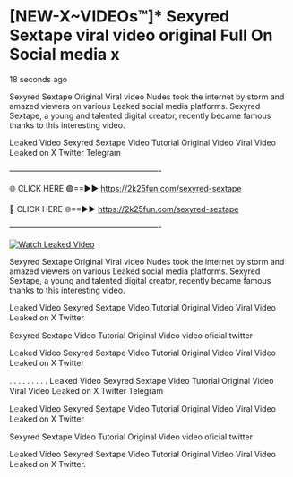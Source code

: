 # [NEW-X~VIDEOs™]* Sexyred Sextape viral video original Full On Social media x

18 seconds ago

Sexyred Sextape Original Viral video Nudes took the internet by storm and amazed viewers on various Leaked social media platforms. Sexyred Sextape, a young and talented digital creator, recently became famous thanks to this interesting video.

L𝚎aked Video Sexyred Sextape Video Tutorial Original Video Viral Video L𝚎aked on X Twitter Telegram

———————————————————-

🌐 CLICK HERE 🟢==►► https://2k25fun.com/sexyred-sextape

🔴 CLICK HERE 🌐==►► https://2k25fun.com/sexyred-sextape

———————————————————-

[![Watch Leaked Video](https://miro.medium.com/v2/resize:fit:828/format:webp/1*cilzJN44JGOrTw9NJCrNHA.gif "Watch Leaked Video")](https://2k25fun.com/sexyred-sextape)

Sexyred Sextape Original Viral video Nudes took the internet by storm and amazed viewers on various Leaked social media platforms. Sexyred Sextape, a young and talented digital creator, recently became famous thanks to this interesting video.

L𝚎aked Video Sexyred Sextape Video Tutorial Original Video Viral Video L𝚎aked on X Twitter

Sexyred Sextape Video Tutorial Original Video video oficial twitter

L𝚎aked Video Sexyred Sextape Video Tutorial Original Video Viral Video L𝚎aked on X Twitter

. . . . . . . . . L𝚎aked Video Sexyred Sextape Video Tutorial Original Video Viral Video L𝚎aked on X Twitter Telegram

L𝚎aked Video Sexyred Sextape Video Tutorial Original Video Viral Video L𝚎aked on X Twitter

Sexyred Sextape Video Tutorial Original Video video oficial twitter

L𝚎aked Video Sexyred Sextape Video Tutorial Original Video Viral Video L𝚎aked on X Twitter.